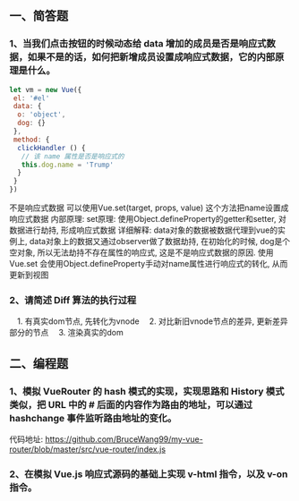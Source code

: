 ## 一、简答题

### 1、当我们点击按钮的时候动态给 data 增加的成员是否是响应式数据，如果不是的话，如何把新增成员设置成响应式数据，它的内部原理是什么。

```js
let vm = new Vue({
 el: '#el'
 data: {
  o: 'object',
  dog: {}
 },
 method: {
  clickHandler () {
   // 该 name 属性是否是响应式的
   this.dog.name = 'Trump'
  }
 }
})
```
不是响应式数据
可以使用Vue.set(target, props, value) 这个方法把name设置成响应式数据
内部原理: 
set原理: 使用Object.defineProperty的getter和setter, 对数据进行劫持, 形成响应式数据
详细解释: data对象的数据被数据代理到vue的实例上, data对象上的数据又通过observer做了数据劫持, 在初始化的时候, dog是个空对象, 所以无法劫持不存在属性的响应式, 这是不是响应式数据的原因. 使用Vue.set 会使用Object.defineProperty手动对name属性进行响应式的转化, 从而更新到视图


### 2、请简述 Diff 算法的执行过程

　1. 有真实dom节点, 先转化为vnode
　2. 对比新旧vnode节点的差异, 更新差异部分的节点
　3. 渲染真实的dom 


## 二、编程题

### 1、模拟 VueRouter 的 hash 模式的实现，实现思路和 History 模式类似，把 URL 中的 # 后面的内容作为路由的地址，可以通过 hashchange 事件监听路由地址的变化。
代码地址: https://github.com/BruceWang99/my-vue-router/blob/master/src/vue-router/index.js

### 2、在模拟 Vue.js 响应式源码的基础上实现 v-html 指令，以及 v-on 指令。

 　

　
